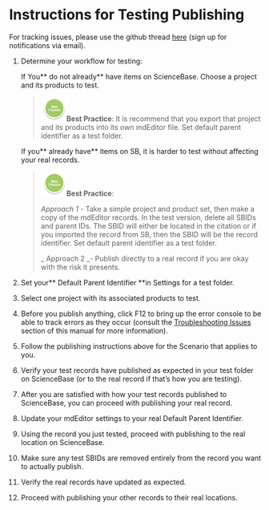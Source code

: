 # **Instructions for Testing Publishing**

For tracking issues, please use the github thread [here](https://github.com/adiwg/mdEditor/issues/128) \(sign up for notifications via email\).

1. Determine your workflow for testing:

   If You** do not already** have items on ScienceBase. Choose a project and its products to test.

   > ![](/assets/BestPracticeSmall.png)**Best Practice**: It is recommend that you export that project and its products into its own mdEditor file. Set default parent identifier as a test folder.

   If you** already have** items on SB, it is harder to test without affecting your real records.

   > ![](/assets/BestPracticeSmall.png)**Best Practice**:  
   >
   > _Approach 1_ - Take a simple project and product set, then make a copy of the mdEditor records. In the test version, delete all SBIDs and parent IDs. The SBID will either be located in the citation or if you imported the record from SB, then the SBID will be the record identifier. Set default parent identifier as a test folder.
   >
   > _ Approach 2 _- Publish directly to a real record if you are okay with the risk it presents.

2. Set your** Default Parent Identifier **in Settings for a test folder.

3. Select one project with its associated products to test.

4. Before you publish anything, click F12 to bring up the error console to be able to track errors as they occur \(consult the [Troubleshooting Issues](/publish/troubleshooting-issues.md) section of this manual for more information\).

5. Follow the publishing instructions above for the Scenario that applies to you.
6. Verify your test records have published as expected in your test folder on ScienceBase \(or to the real record if that’s how you are testing\).
7. After you are satisfied with how your test records published to ScienceBase, you can proceed with publishing your real record.
8. Update your mdEditor settings to your real Default Parent Identifier.
9. Using the record you just tested, proceed with publishing to the real location on ScienceBase.
10. Make sure any test SBIDs are removed entirely from the record you want to actually publish.
11. Verify the real records have updated as expected.
12. Proceed with publishing your other records to their real locations.



